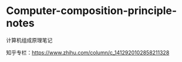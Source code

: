 # Computer-composition-principle-notes
计算机组成原理笔记

知乎专栏：https://www.zhihu.com/column/c_1412920102858211328
